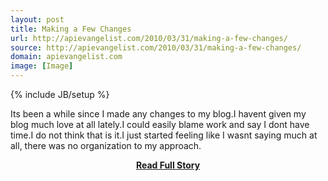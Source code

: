 ```yaml
---
layout: post
title: Making a Few Changes
url: http://apievangelist.com/2010/03/31/making-a-few-changes/
source: http://apievangelist.com/2010/03/31/making-a-few-changes/
domain: apievangelist.com
image: [Image]
---
```

{% include JB/setup %}<p>Its been a while since I made any changes to my blog.I havent given my blog much love at all lately.I could easily blame work and say I dont have time.I do not think that is it.I just started feeling like I wasnt saying much at all, there was no organization to my approach.</p>
<center><p><a href="http://apievangelist.com/2010/03/31/making-a-few-changes/" style='padding:25px; font-sze:18px; font-weight: bold;'>Read Full Story</a></p></center>
